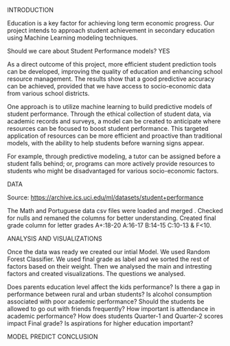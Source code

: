 INTRODUCTION


Education is a key factor for achieving long term economic progress. Our project intends to approach student achievement in secondary education using Machine Learning modeling techniques. 

Should we care about Student Performance models? 
YES

As a direct outcome of this project, more efficient student prediction tools can be  developed, improving the quality of education and enhancing school resource management. The results show that a good predictive accuracy can be achieved, provided that we have access to socio-economic data from various school districts.


One approach is to utilize machine learning to build predictive models of student performance. Through the ethical collection of student data, via academic records and surveys, a model can be created to anticipate where resources can be focused to boost student performance. This targeted application of resources can be more efficient and proactive than traditional models, with the ability to help students before warning signs appear.

For example, through predictive modeling, a tutor can be assigned before a student falls behind; or, programs can more actively provide resources to students who might be disadvantaged for various socio-economic factors.

DATA

Source: https://archive.ics.uci.edu/ml/datasets/student+performance

The Math and Portuguese data csv files were loaded and merged . 
Checked for nulls and remaned the columns for better understanding. 
Created final grade column for letter grades A+:18-20 A:16-17 B:14-15 C:10-13 & F<10. 

ANALYSIS AND VISUALIZATIONS

Once the data was ready we created our intial Model. We used Random Forest Classifier. We used final grade as label and we sorted the rest of factors based on their weight. Then we analysed the main and intresting factors and created visualizations. The questions we analysed.

Does parents education level affect the kids performance?
Is there a gap in performance between rural and urban students?
Is alcohol consumption associated with poor academic performance?
Should the students be allowed to go out with friends frequently?
How important is attendance in academic performance?
How does students Quarter-1 and Quarter-2 scores impact Final grade?
Is aspirations for higher education important?

MODEL
PREDICT
CONCLUSION

